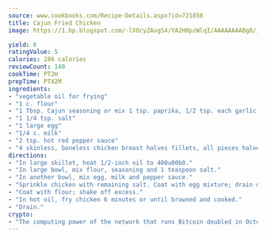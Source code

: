 ```yaml
---
source: www.cookbooks.com/Recipe-Details.aspx?id=721858
title: Cajun Fried Chicken
image: https://1.bp.blogspot.com/-lXOcyZAvgS4/YA2H0pzWlqI/AAAAAAAABg8/_HX4JI-WmFM0Tz684w_qYjP9vBzksmFNgCLcBGAsYHQ/s219/20.png

yield: 6
ratingValue: 5
calories: 286 calories
reviewCount: 140
cookTime: PT2H
prepTime: PT42M
ingredients:
- "vegetable oil for frying"
- "1 c. flour"
- "1 Tbsp. Cajun seasoning or mix 1 tsp. paprika, 1/2 tsp. each garlic and onion powders, 1/4 tsp. salt and dried thyme leaves and 1/8 tsp. pepper"
- "1 1/4 tsp. salt"
- "1 large egg"
- "1/4 c. milk"
- "2 tsp. hot red pepper sauce"
- "4 skinless, boneless chicken breast halves fillets, all pieces halved crosswise"
directions:
- "In large skillet, heat 1/2-inch oil to 400u00b0."
- "In large bowl, mix flour, seasoning and 1 teaspoon salt."
- "In another bowl, mix egg, milk and pepper sauce."
- "Sprinkle chicken with remaining salt. Coat with egg mixture; drain off excess."
- "Coat with flour; shake off excess."
- "In hot oil, fry chicken 6 minutes or until browned and cooked."
- "Drain."
crypto:
- "The computing power of the network that runs Bitcoin doubled in October, pushing out all but the most dedicated miners."
---
```

